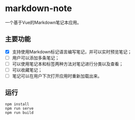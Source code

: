 # markdown-note

一个基于Vue的Markdown笔记本应用。

## 主要功能

- [x] 支持使用Markdown标记语言编写笔记，并可以实时预览笔记；
- [ ] 用户可以添加多条笔记；
- [ ] 可以使用笔记本和标签两种方法对笔记进行分类以及查看；
- [ ] 可以收藏笔记；
- [ ] 笔记可以在用户下次打开应用时重新加载出来。

## 运行

```
npm install
npm run serve
npm run build
```
